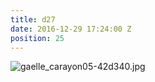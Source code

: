 ```yaml
---
title: d27
date: 2016-12-29 17:24:00 Z
position: 25
---
```


![gaelle_carayon05-42d340.jpg](/uploads/gaelle_carayon05-42d340.jpg)